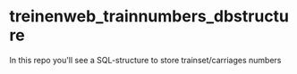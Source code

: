 # treinenweb_trainnumbers_dbstructure
In this repo you'll see a SQL-structure to store trainset/carriages numbers
